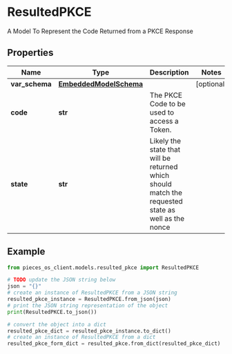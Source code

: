 # ResultedPKCE

A Model To Represent the Code Returned from a PKCE Response

## Properties

Name | Type | Description | Notes
------------ | ------------- | ------------- | -------------
**var_schema** | [**EmbeddedModelSchema**](EmbeddedModelSchema) |  | [optional] 
**code** | **str** | The PKCE Code to be used to access a Token. | 
**state** | **str** | Likely the state that will be returned which should match the requested state as well as the nonce | 

## Example

```python
from pieces_os_client.models.resulted_pkce import ResultedPKCE

# TODO update the JSON string below
json = "{}"
# create an instance of ResultedPKCE from a JSON string
resulted_pkce_instance = ResultedPKCE.from_json(json)
# print the JSON string representation of the object
print(ResultedPKCE.to_json())

# convert the object into a dict
resulted_pkce_dict = resulted_pkce_instance.to_dict()
# create an instance of ResultedPKCE from a dict
resulted_pkce_form_dict = resulted_pkce.from_dict(resulted_pkce_dict)
```


